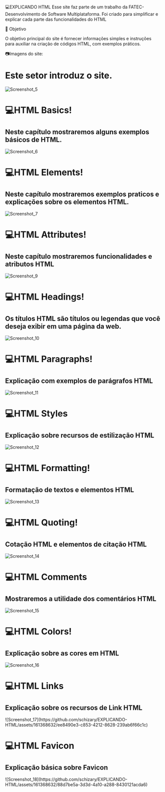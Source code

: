 💻EXPLICANDO HTML
Esse site faz parte de um trabalho da FATEC-Desenvolvimento de Software Multiplataforma.
Foi criado para simplificar e explicar cada parte das funcionalidades do HTML

📄 Objetivo

O objetivo principal do site é fornecer informações simples e instruções para auxiliar na criação de códigos HTML, com exemplos práticos.

📷Imagens do site:
<h1>Este setor introduz o site.</h1>

![Screenshot_5](https://github.com/schizary/EXPLICANDO-HTML/assets/161368632/ac5b270c-817a-46a9-bda0-fe0751add3ef)



<h1>💻HTML Basics!</h1>
<h2>Neste capítulo mostraremos alguns exemplos básicos de HTML.</h2>

![Screenshot_6](https://github.com/schizary/EXPLICANDO-HTML/assets/161368632/73a7de02-e006-4b4f-8a8b-841d5f92204d)



<h1>💻HTML Elements!</h1>
<h2>Neste capítulo mostraremos exemplos praticos e explicações sobre os elementos HTML.</h2>

![Screenshot_7](https://github.com/schizary/EXPLICANDO-HTML/assets/161368632/efaaae88-9826-460c-ba8f-66093f1665e1)



<h1>💻HTML Attributes!</h1>
<h2>Neste capítulo mostraremos funcionalidades e atributos HTML</h2>

![Screenshot_9](https://github.com/schizary/EXPLICANDO-HTML/assets/161368632/74b113d0-505d-4419-895f-955cc7e0868a)





<h1>💻HTML Headings!</h1>
<h2>Os títulos HTML são títulos ou legendas que você deseja exibir em uma página da web.</h2>

![Screenshot_10](https://github.com/schizary/EXPLICANDO-HTML/assets/161368632/37f4724c-4e1d-4671-a6cd-58e7ec6b8043)


<h1>💻HTML Paragraphs!</h1>
<h2>Explicação com exemplos de parágrafos HTML</h2>

![Screenshot_11](https://github.com/schizary/EXPLICANDO-HTML/assets/161368632/0f63dcec-57bc-47c1-9ab4-b49c8b148d2d)

<h1>💻HTML Styles</h1>
<h2>Explicação sobre recursos de estilização HTML</h2>

![Screenshot_12](https://github.com/schizary/EXPLICANDO-HTML/assets/161368632/4b725b8a-7e2e-45c8-9c7b-2987f24069c1)


<h1>💻HTML Formatting!</h1>
<h2>Formatação de textos e elementos HTML</h2>

![Screenshot_13](https://github.com/schizary/EXPLICANDO-HTML/assets/161368632/69c75e9f-7930-4527-95fa-573a402e4a38)

<h1>💻HTML Quoting!</h1>
<h2>Cotação HTML e elementos de citação  HTML</h2>

![Screenshot_14](https://github.com/schizary/EXPLICANDO-HTML/assets/161368632/38bc18fc-1ebf-4ae6-8432-255b556df00b)


<h1>💻HTML Comments</h1>
<h2>Mostraremos a utilidade dos comentários HTML</h2>

![Screenshot_15](https://github.com/schizary/EXPLICANDO-HTML/assets/161368632/703ecb82-023d-4ff5-ae03-12b08af145a2)

<h1>💻HTML Colors!</h1>
<h2>Explicação sobre as cores em HTML</h2>

![Screenshot_16](https://github.com/schizary/EXPLICANDO-HTML/assets/161368632/245d9e91-4661-4842-ba10-82b9ad987ef2)

<h1>💻HTML Links</h1>
<h2>Explicação sobre os recursos de Link HTML</h2>
![Screenshot_17](https://github.com/schizary/EXPLICANDO-HTML/assets/161368632/ee8490e3-c853-4212-8628-239ab6f66c1c)

<h1>💻HTML Favicon</h1>
<h2>Explicação básica sobre Favicon</h2>
![Screenshot_18](https://github.com/schizary/EXPLICANDO-HTML/assets/161368632/88d7be5a-3d3d-4a10-a288-8430121acda6)




